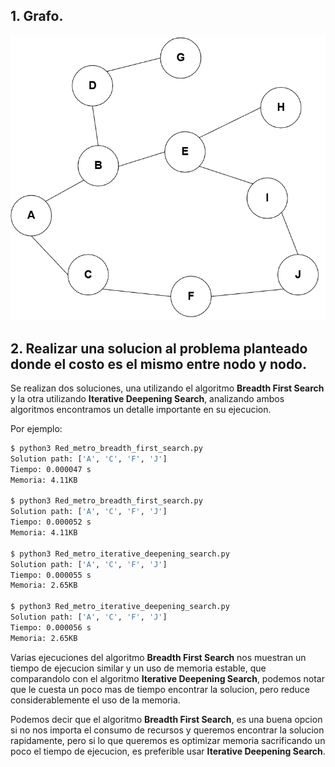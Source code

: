 ## 1. Grafo.
![Grafo](./grafo.png)

## 2. Realizar una solucion al problema planteado donde el costo es el mismo entre nodo y nodo.
Se realizan dos soluciones, una utilizando el algoritmo **Breadth First Search** y la otra utilizando **Iterative Deepening Search**, analizando ambos algoritmos encontramos un detalle importante en su ejecucion.

Por ejemplo: 

```sh
$ python3 Red_metro_breadth_first_search.py
Solution path: ['A', 'C', 'F', 'J']
Tiempo: 0.000047 s
Memoria: 4.11KB

$ python3 Red_metro_breadth_first_search.py
Solution path: ['A', 'C', 'F', 'J']
Tiempo: 0.000052 s
Memoria: 4.11KB

$ python3 Red_metro_iterative_deepening_search.py
Solution path: ['A', 'C', 'F', 'J']
Tiempo: 0.000055 s
Memoria: 2.65KB

$ python3 Red_metro_iterative_deepening_search.py
Solution path: ['A', 'C', 'F', 'J']
Tiempo: 0.000056 s
Memoria: 2.65KB
```

Varias ejecuciones del algoritmo **Breadth First Search** nos muestran un tiempo de ejecucion similar y un uso de memoria estable, que comparandolo con el algoritmo **Iterative Deepening Search**, podemos notar que le cuesta un poco mas de tiempo encontrar la solucion, pero reduce considerablemente el uso de la memoria.

Podemos decir que el algoritmo **Breadth First Search**, es una buena opcion si no nos importa el consumo de recursos y queremos encontrar la solucion rapidamente, pero si lo que queremos es optimizar memoria sacrificando un poco el tiempo de ejecucion, es preferible usar **Iterative Deepening Search**.
